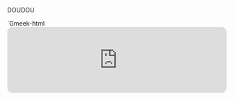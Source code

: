 DOUDOU

`Gmeek-html<iframe style="border-radius:12px" src="https://open.spotify.com/embed/track/2XP3hbbZKRhrlSBf8POjuA?utm_source=generator&theme=0" width="100%" height="152" frameBorder="0" allowfullscreen="" allow="autoplay; clipboard-write; encrypted-media; fullscreen; picture-in-picture" loading="lazy"></iframe>
